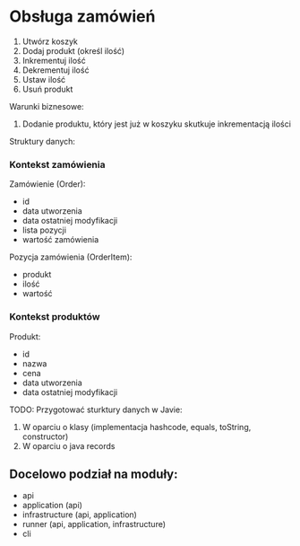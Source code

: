 # Obsługa zamówień

1. Utwórz koszyk
2. Dodaj produkt (określ ilość)
3. Inkrementuj ilość
4. Dekrementuj ilość
5. Ustaw ilość
6. Usuń produkt

Warunki biznesowe:

1. Dodanie produktu, który jest już w koszyku skutkuje inkrementacją ilości

Struktury danych:

### Kontekst zamówienia

Zamówienie (Order):

- id
- data utworzenia
- data ostatniej modyfikacji
- lista pozycji
- wartość zamówienia

Pozycja zamówienia (OrderItem):

- produkt
- ilość
- wartość

### Kontekst produktów

Produkt:

- id
- nazwa
- cena
- data utworzenia
- data ostatniej modyfikacji

TODO: Przygotować sturktury danych w Javie:
1. W oparciu o klasy (implementacja hashcode, equals, toString, constructor)
2. W oparciu o java records

## Docelowo podział na moduły:

- api
- application (api)
- infrastructure (api, application)
- runner (api, application, infrastructure)
- cli
